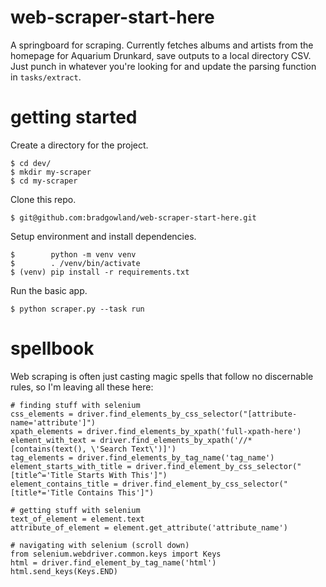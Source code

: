 # web-scraper-start-here
A springboard for scraping. Currently fetches albums and artists from the homepage for Aquarium Drunkard, save outputs to a local directory CSV. Just punch in whatever you're looking for and update the parsing function in `tasks/extract`.

# getting started
Create a directory for the project.
```
$ cd dev/
$ mkdir my-scraper
$ cd my-scraper
```

Clone this repo.
```
$ git@github.com:bradgowland/web-scraper-start-here.git
```

Setup environment and install dependencies.
```
$        python -m venv venv
$        . /venv/bin/activate
$ (venv) pip install -r requirements.txt
```

Run the basic app.
```
$ python scraper.py --task run
```

# spellbook
Web scraping is often just casting magic spells that follow no discernable rules, so I'm leaving all these here:

```
# finding stuff with selenium
css_elements = driver.find_elements_by_css_selector("[attribute-name='attribute']")
xpath_elements = driver.find_elements_by_xpath('full-xpath-here')
element_with_text = driver.find_elements_by_xpath('//*[contains(text(), \'Search Text\')]')
tag_elements = driver.find_elements_by_tag_name('tag_name')
element_starts_with_title = driver.find_element_by_css_selector("[title^='Title Starts With This']")
element_contains_title = driver.find_element_by_css_selector("[title*='Title Contains This']")

# getting stuff with selenium
text_of_element = element.text
attribute_of_element = element.get_attribute('attribute_name')

# navigating with selenium (scroll down)
from selenium.webdriver.common.keys import Keys
html = driver.find_element_by_tag_name('html')
html.send_keys(Keys.END)
```
